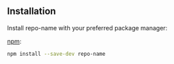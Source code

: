 ## Installation

Install repo-name with your preferred package manager:

[npm](https://www.npmjs.com/):

```bash
npm install --save-dev repo-name
```

